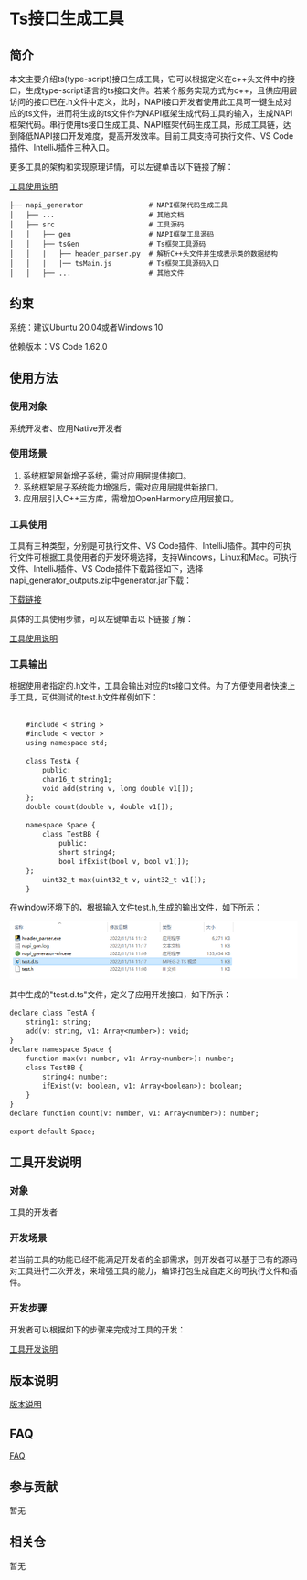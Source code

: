 # Ts接口生成工具

## 简介
本文主要介绍ts(type-script)接口生成工具，它可以根据定义在c++头文件中的接口，生成type-script语言的ts接口文件。若某个服务实现方式为c++，且供应用层访问的接口已在.h文件中定义，此时，NAPI接口开发者使用此工具可一键生成对应的ts文件，进而将生成的ts文件作为NAPI框架生成代码工具的输入，生成NAPI框架代码。串行使用ts接口生成工具、NAPI框架代码生成工具，形成工具链，达到降低NAPI接口开发难度，提高开发效率。目前工具支持可执行文件、VS Code插件、IntelliJ插件三种入口。

更多工具的架构和实现原理详情，可以左键单击以下链接了解：

[工具使用说明](https://gitee.com/openharmony/napi_generator/tree/master/docs/ts/INSTRUCTION_ZH.md)

	├── napi_generator                # NAPI框架代码生成工具
	│   ├── ...                       # 其他文档
	│   ├── src                       # 工具源码
	│   │   ├── gen                   # NAPI框架工具源码
	│   │   ├── tsGen                 # Ts框架工具源码
	│   │   |   ├── header_parser.py  # 解析C++头文件并生成表示类的数据结构
	│   │   |   |── tsMain.js         # Ts框架工具源码入口
	│   │   ├── ...                   # 其他文件

## 约束
系统：建议Ubuntu 20.04或者Windows 10

依赖版本：VS Code 1.62.0

## 使用方法

### 使用对象

系统开发者、应用Native开发者

### 使用场景

1) 系统框架层新增子系统，需对应用层提供接口。
2) 系统框架层子系统能力增强后，需对应用层提供新接口。
3) 应用层引入C++三方库，需增加OpenHarmony应用层接口。

### 工具使用

工具有三种类型，分别是可执行文件、VS Code插件、IntelliJ插件。其中的可执行文件可根据工具使用者的开发环境选择，支持Windows，Linux和Mac。可执行文件、IntelliJ插件、VS Code插件下载路径如下，选择napi_generator_outputs.zip中generator.jar下载：

[下载链接](http://ftp.kaihongdigi.com:5000/fsdownload/mKjfCmPjk/generator_outputs_NAPI_0930)

具体的工具使用步骤，可以左键单击以下链接了解：

[工具使用说明](https://gitee.com/openharmony/napi_generator/tree/master/docs/ts/INSTRUCTION_ZH.md)

### 工具输出

根据使用者指定的.h文件，工具会输出对应的ts接口文件。为了方便使用者快速上手工具，可供测试的test.h文件样例如下：

```

	#include < string >
	#include < vector >
	using namespace std;

	class TestA {
    	public:
    	char16_t string1;
    	void add(string v, long double v1[]);
	};
	double count(double v, double v1[]);

	namespace Space {
    	class TestBB {
        	public:
        	short string4;
        	bool ifExist(bool v, bool v1[]);
	};
    	uint32_t max(uint32_t v, uint32_t v1[]);
	}
```

在window环境下的，根据输入文件test.h,生成的输出文件，如下所示：

![](../../figures/h-2-ts-succ.png)


其中生成的"test.d.ts"文件，定义了应用开发接口，如下所示：

	declare class TestA {
		string1: string;
		add(v: string, v1: Array<number>): void;
	}
	declare namespace Space {
		function max(v: number, v1: Array<number>): number;
		class TestBB {
	    	string4: number;
	    	ifExist(v: boolean, v1: Array<boolean>): boolean;
		}
	}
	declare function count(v: number, v1: Array<number>): number;
	
	export default Space;


## 工具开发说明

### 对象

工具的开发者

### 开发场景

若当前工具的功能已经不能满足开发者的全部需求，则开发者可以基于已有的源码对工具进行二次开发，来增强工具的能力，编译打包生成自定义的可执行文件和插件。

### 开发步骤

开发者可以根据如下的步骤来完成对工具的开发：

 [工具开发说明](https://gitee.com/openharmony/napi_generator/tree/master/docs/ts/DEVELOP_ZH.md)

## 版本说明

 [版本说明](https://gitee.com/openharmony/napi_generator/blob/master/release-notes/ts_Gen-1.0.md)

## FAQ

  [FAQ](https://gitee.com/openharmony/napi_generator/tree/master/docs/ts/FAQ.md)

## 参与贡献

暂无

## 相关仓

暂无

